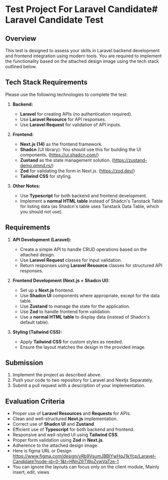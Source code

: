 # Test Project For Laravel Candidate# Laravel Candidate Test

## Overview

This test is designed to assess your skills in Laravel backend development and frontend integration using modern tools. You are required to implement the functionality based on the attached design image using the tech stack outlined below.

## Tech Stack Requirements

Please use the following technologies to complete the test:

1. **Backend:**
   - **Laravel** for creating APIs (no authentication required).
   - Use **Laravel Resource** for API responses.
   - Use **Laravel Request** for validation of API inputs.

2. **Frontend:**
   - **Next.js (14)** as the frontend framework.
   - **Shadcn** (UI library): You should use this for building the UI components. (https://ui.shadcn.com/)
   - **Zustand** as the state management solution. (https://zustand-demo.pmnd.rs/)
   - **Zod** for validating the form in Next.js. (https://zod.dev/)
   - **Tailwind CSS** for styling.

3. **Other Notes:**
   - Use **Typescript** for both backend and frontend development.
   - Implement a **normal HTML table** instead of Shadcn's Tanstack Table for listing data (as Shadcn's table uses Tanstack Data Table, which you should not use).

## Requirements

1. **API Development (Laravel):**
   - Create a simple API to handle CRUD operations based on the attached design.
   - Use **Laravel Request** classes for input validation.
   - Return responses using **Laravel Resource** classes for structured API responses.

2. **Frontend Development (Next.js + Shadcn UI):**
   - Set up a **Next.js** frontend.
   - Use **Shadcn UI** components where appropriate, except for the data table.
   - Use **Zustand** to manage the state for the application.
   - Use **Zod** to handle frontend form validation.
   - Use a **normal HTML table** to display data (instead of Shadcn's default table).

3. **Styling (Tailwind CSS):**
   - Apply **Tailwind CSS** for custom styles as needed.
   - Ensure the layout matches the design in the provided image.


## Submission

1. Implement the project as described above.
2. Push your code to two repository for Laravel and Nextjs Separately.
3. Submit a pull request with a description of your implementation. 

## Evaluation Criteria

- Proper use of **Laravel Resources** and **Requests** for APIs.
- Clean and well-structured **Next.js** implementation.
- Correct use of **Shadcn UI** and **Zustand**.
- Efficient use of **Typescript** for both backend and frontend.
- Responsive and well-styled UI using **Tailwind CSS**.
- Proper form validation using **Zod** in **Next.js**.
- Adherence to the attached design image.
- Here is figma URL or Design https://www.figma.com/design/yRb9VsumJBBlYwHqJ1kYcp/Laravel-Candidate?node-id=0-1&t=HNnZ6TWoZvwVaTze-1
- You can ignore the layouts can focus only on the client module, Mainly insert, edit, views
